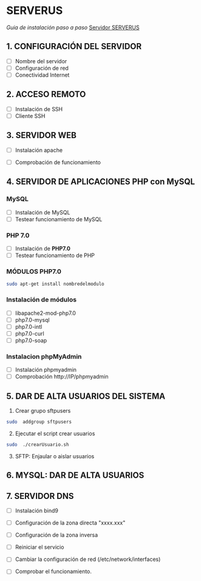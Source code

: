 # SERVERUS
*Guia de instalación paso a paso*
[Servidor SERVERUS](http://www.serverus.local "Servidor SERVERUS")
## 1. CONFIGURACIÓN DEL SERVIDOR
- [ ] Nombre del servidor
- [ ] Configuración de red
- [ ] Conectividad Internet

## 2. ACCESO REMOTO
- [ ] Instalación de SSH
- [ ] Cliente SSH

## 3. SERVIDOR WEB
- [ ] Instalación apache
- [ ] Comprobación de funcionamiento


## 4. SERVIDOR DE APLICACIONES PHP con MySQL

### MySQL

- [ ] Instalación de MySQL
- [ ] Testear funcionamiento de MySQL
    
### PHP 7.0
- [ ] Instalación de **PHP7.0**
- [ ] Testear funcionamiento de PHP
        
### MÓDULOS PHP7.0
```bash
sudo apt-get install nombredelmodulo
```
### Instalación de módulos
- [ ] libapache2-mod-php7.0 
- [ ] php7.0-mysql
- [ ] php7.0-intl
- [ ] php7.0-curl
- [ ] php7.0-soap

### Instalacion phpMyAdmin
- [ ] Instalación phpmyadmin
- [ ] Comprobación http://IP/phpmyadmin
  
## 5. DAR DE ALTA USUARIOS DEL SISTEMA

1. Crear grupo sftpusers
```bash
sudo  addgroup sftpusers
```
2. Ejecutar el script crear usuarios
```bash
sudo  ./crearUsuario.sh
```
3. SFTP: Enjaular o aislar usuarios

## 6. MYSQL: DAR DE ALTA USUARIOS


## 7. SERVIDOR DNS
- [ ] Instalación bind9
- [ ] Configuración de la zona directa "xxxx.xxx"
- [ ] Configuración de la zona inversa 
- [ ] Reiniciar el servicio
- [ ] Cambiar la configuración de red (/etc/network/interfaces)
- [ ] Comprobar el funcionamiento.

    

